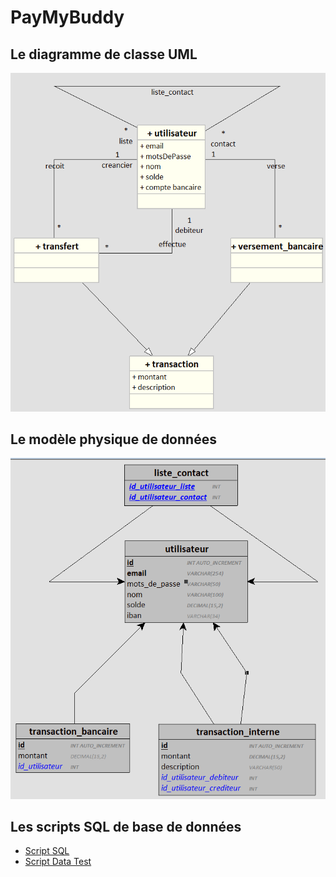 # PayMyBuddy

## Le diagramme de classe UML
![Diagramme de classe UML](https://github.com/ValenteDavid/PayMyBuddy/blob/80f851988a1e30d86f6d9bfe44a87778d393686f/Diagramme%20de%20classe%20UML.PNG)

## Le modèle physique de données
![Modele physique des donnees](https://github.com/ValenteDavid/PayMyBuddy/blob/80f851988a1e30d86f6d9bfe44a87778d393686f/Modele%20physique%20des%20donnees.PNG)

## Les scripts SQL de base de données
* [Script SQL](https://github.com/ValenteDavid/PayMyBuddy/blob/80f851988a1e30d86f6d9bfe44a87778d393686f/Script%20DB/Script%20SQL.sql)
* [Script Data Test](https://github.com/ValenteDavid/PayMyBuddy/blob/80f851988a1e30d86f6d9bfe44a87778d393686f/Script%20DB/Script%20Data%20Test.sql)
